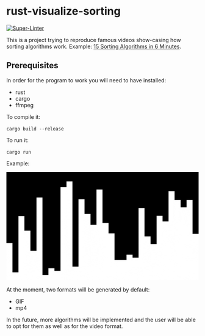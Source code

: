 # rust-visualize-sorting

[![Super-Linter](https://github.com/arghpy/rust-visualize-sorting/actions/workflows/manage_pull_requests.yaml/badge.svg)](https://github.com/marketplace/actions/super-linter)

This is a project trying to reproduce famous videos show-casing how sorting algorithms work.
Example: [15 Sorting Algorithms in 6 Minutes](https://www.youtube.com/watch?v=kPRA0W1kECg).

## Prerequisites

In order for the program to work you will need to have installed:
- rust
- cargo
- ffmpeg

To compile it:

```console
cargo build --release
```

To run it:

```console
cargo run
```

Example:

![Bubble sort](./assets/bubble_sort.gif)

At the moment, two formats will be generated by default:
- GIF
- mp4

In the future, more algorithms will be implemented and the user will be able to opt for them
as well as for the video format.
